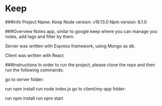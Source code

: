 # Keep

###Info
Project Name: Keep Node version: v16.13.0 Npm version: 8.1.0

###Overview
Notes app, sinilar to google keep where you can manage you notes, add tags and filter by them.

Server was written with Express framework, using Mongo as db.

Client was written with React

###Instructions
In order to run the project, please clone the repo and then run the following commands:

go to server folder:

run npm install
run node index.js
go to client/my-app folder:

run npm install
run npm start